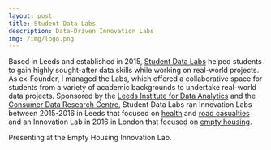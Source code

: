 ```yaml
---
layout: post
title: Student Data Labs
description: Data-Driven Innovation Labs
img: /img/logo.png
---
```


Based in Leeds and established in 2015, <a href="https://studentdatalabs.com/">Student Data Labs</a> helped students to gain highly sought-after data skills while working on real-world projects. As ex-Founder, I managed the Labs, which offered a collaborative space for students from a variety of academic backgrounds to undertake real-world data projects. Sponsored by the <a href="http://lida.leeds.ac.uk/">Leeds Institute for Data Analytics</a> and the <a href="https://www.cdrc.ac.uk/">Consumer Data Research Centre</a>, Student Data Labs ran Innovation Labs between 2015-2016 in Leeds that focused on <a href="https://github.com/StudentDataLabs/HealthInnovationLab">health</a> and <a href="https://github.com/StudentDataLabs/VisionZeroInnovationLab">road casualties</a> and an Innovation Lab in 2016 in London that focused on <a href="https://github.com/StudentDataLabs/EmptyHousingInnovationLab">empty housing</a>.


<div class="img_row">
	<img class="col three" src="{{ site.baseurl }}/img/Photo - Empty Housing Innovation Lab.png" alt="" title=""/>
</div>
<div class="col three caption">
</div>
<div class="col three caption">
	Presenting at the Empty Housing Innovation Lab.
</div>
